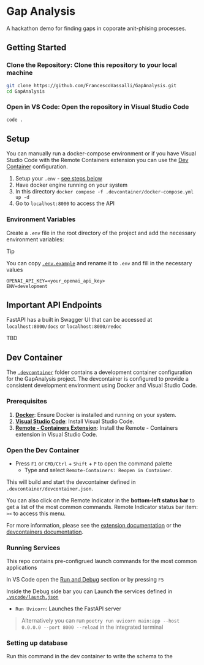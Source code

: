# Gap Analysis

A hackathon demo for finding gaps in coporate anit-phising processes.

## Getting Started

### **Clone the Repository**: Clone this repository to your local machine

```sh
git clone https://github.com/FrancescoVassalli/GapAnalysis.git
cd GapAnalysis
```

### **Open in VS Code**: Open the repository in Visual Studio Code

```sh
code .
```

## Setup

You can manually run a docker-compose environment or if you have Visual Studio Code with the Remote Containers extension you can use the [Dev Container](#dev-container) configuration.

1. Setup your `.env` - [see steps below](#environment-variables)
2. Have docker engine running on your system
3. In this directory `docker compose -f .devcontainer/docker-compose.yml up -d`
4. Go to `localhost:8000` to access the API

### Environment Variables

Create a `.env` file in the root directory of the project and add the necessary environment variables:
>[!TIP]
>
>You can copy [`.env.example`](./.env.example) and rename it to `.env` and fill in the necessary values

```env
OPENAI_API_KEY=<your_openai_api_key>
ENV=development
```

## Important API Endpoints

FastAPI has a built in Swagger UI that can be accessed at `localhost:8000/docs` or `localhost:8000/redoc`

TBD

## Dev Container

The [`.devcontainer`](.devcontainer) folder contains a development container configuration for the GapAnalysis project. The devcontainer is configured to provide a consistent development environment using Docker and Visual Studio Code.

### Prerequisites

1. [**Docker**](https://www.docker.com/): Ensure Docker is installed and running on your system.
2. [**Visual Studio Code**](https://code.visualstudio.com/): Install Visual Studio Code.
3. [**Remote - Containers Extension**](https://marketplace.visualstudio.com/items?itemName=ms-vscode-remote.remote-containers): Install the Remote - Containers extension in Visual Studio Code.

### Open the Dev Container

- Press `F1` or `CMD/Ctrl` + `Shift` + `P` to open the command palette
  - Type and select `Remote-Containers: Reopen in Container`.

This will build and start the devcontainer defined in `.devcontainer/devcontainer.json`.

You can also click on the Remote Indicator in the **bottom-left status bar** to get a list of the most common commands. Remote Indicator status bar item: `><` to access this menu.

For more information, please see the [extension documentation](https://marketplace.visualstudio.com/items?itemName=ms-vscode-remote.remote-containers) or the [devcontainers documentation](https://code.visualstudio.com/docs/devcontainers/containers).

### Running Services

This repo contains pre-configrued launch commands for the most common applications

In VS Code open the [Run and Debug](https://code.visualstudio.com/docs/editor/debugging) section or by pressing `F5`

Inside the Debug side bar you can Launch the services defined in [`.vscode/launch.json`](.vscode/launch.json)

- `Run Uvicorn`: Launches the FastAPI server

>Alternatively you can run `poetry run uvicorn main:app --host 0.0.0.0 --port 8000 --reload` in the integrated terminal

### Setting up database

Run this command in the dev container to write the schema to the 
